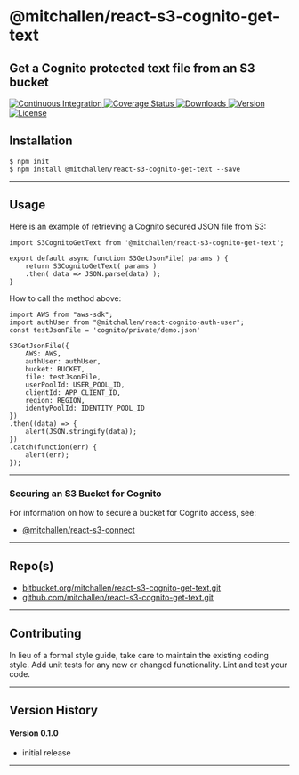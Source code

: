 @mitchallen/react-s3-cognito-get-text
==
Get a Cognito protected text file from an S3 bucket
--

<p align="left">
  <a href="https://circleci.com/gh/mitchallen/react-s3-cognito-get-text">
    <img src="https://img.shields.io/circleci/project/github/mitchallen/react-s3-cognito-get-text.svg" alt="Continuous Integration">
  </a>
  <a href="https://codecov.io/gh/mitchallen/react-s3-cognito-get-text">
    <img src="https://codecov.io/gh/mitchallen/react-s3-cognito-get-text/branch/master/graph/badge.svg" alt="Coverage Status">
  </a>
  <a href="https://npmjs.org/package/@mitchallen/react-s3-cognito-get-text">
    <img src="http://img.shields.io/npm/dt/@mitchallen/react-s3-cognito-get-text.svg?style=flat-square" alt="Downloads">
  </a>
  <a href="https://npmjs.org/package/@mitchallen/react-s3-cognito-get-text">
    <img src="http://img.shields.io/npm/v/@mitchallen/react-s3-cognito-get-text.svg?style=flat-square" alt="Version">
  </a>
  <a href="https://npmjs.com/package/@mitchallen/react-s3-cognito-get-text">
    <img src="https://img.shields.io/github/license/mitchallen/react-s3-cognito-get-text.svg" alt="License"></a>
  </a>
</p>

## Installation

    $ npm init
    $ npm install @mitchallen/react-s3-cognito-get-text --save
  
* * *

## Usage

Here is an example of retrieving a Cognito secured JSON file from S3:

```
import S3CognitoGetText from '@mitchallen/react-s3-cognito-get-text';

export default async function S3GetJsonFile( params ) {
    return S3CognitoGetText( params )
    .then( data => JSON.parse(data) );
}
```

How to call the method above:

```
import AWS from "aws-sdk";
import authUser from "@mitchallen/react-cognito-auth-user";
const testJsonFile = 'cognito/private/demo.json'

S3GetJsonFile({ 
    AWS: AWS,
    authUser: authUser,
    bucket: BUCKET,
    file: testJsonFile, 
    userPoolId: USER_POOL_ID,
    clientId: APP_CLIENT_ID,
    region: REGION, 
    identyPoolId: IDENTITY_POOL_ID
})
.then((data) => {
    alert(JSON.stringify(data));
})
.catch(function(err) {
    alert(err);
});
```

* * *

### Securing an S3 Bucket for Cognito

For information on how to secure a bucket for Cognito access, see:
* [@mitchallen/react-s3-connect](https://www.npmjs.com/package/@mitchallen/react-s3-connect)
   
* * *
 
## Repo(s)

* [bitbucket.org/mitchallen/react-s3-cognito-get-text.git](https://bitbucket.org/mitchallen/react-s3-cognito-get-text.git)
* [github.com/mitchallen/react-s3-cognito-get-text.git](https://github.com/mitchallen/react-s3-cognito-get-text.git)

* * *

## Contributing

In lieu of a formal style guide, take care to maintain the existing coding style.
Add unit tests for any new or changed functionality. Lint and test your code.

* * *

## Version History

#### Version 0.1.0 

* initial release

* * *